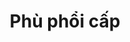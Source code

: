 ---
layout: post
title: "Phù phổi cấp"
tags: [hô hấp]
categories: chuyende
img: ppc.jpg
notnumbering: 1
---